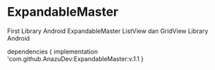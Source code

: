 # ExpandableMaster
First Library Android ExpandableMaster ListView dan GridView
Library Android 

dependencies {
    implementation 'com.github.AnazuDev:ExpandableMaster:v.1.1
}
